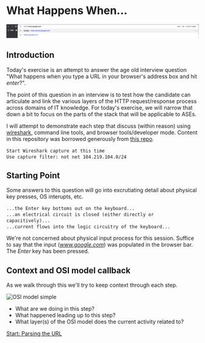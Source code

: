 # What Happens When...

![browser_bar](./ref/ref1.png)

## Introduction

Today's exercise is an attempt to answer the age old interview question "What happens when you type a URL in your browser's address box and hit _enter_?".

The point of this question in an interview is to test how the candidate can articulate and link the various layers of the HTTP request/response process across domains of IT knowledge. For today's exercise, we will narrow that down a bit to focus on the parts of the stack that will be applicable to ASEs.

I will attempt to demonstrate each step that discuss (within reason) using [wireshark](https://www.wireshark.org/download.html), command line tools, and browser tools/developer mode. Content in this repository was borrowed generously from [this repo](https://github.com/alex/what-happens-when).

```Presentation Notes: 
Start Wireshark capture at this time
Use capture filter: not net 104.219.104.0/24
```

## Starting Point

Some answers to this question will go into excrutiating detail about physical key presses, OS interupts, etc. 

```
...the Enter key bottoms out on the keyboard... 
...an electrical circuit is closed (either directly or capacitively)...
...current flows into the logic circuitry of the keyboard...
```

We're not concerned about physical input process for this session. Suffice to say that the input (_www.google.com_) was populated in the browser bar. The _Enter_ key has been pressed.

## Context and OSI model callback

As we walk through this we'll try to keep context through each step.

![OSI model simple](https://i.vimeocdn.com/video/546484970.webp?mw=1100&mh=619&q=70)

* What are we doing in this step?
* What happened leading up to this step?
* What layer(s) of the OSI model does the current activity related to?

[Start: Parsing the URL](./1-ParsingURL.md)

